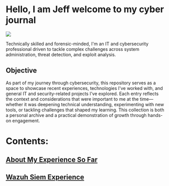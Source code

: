 # Hello, I am Jeff welcome to my cyber journal
<a href="https://www.linkedin.com/in/jeffreymacdonaldvic/"><img src="https://img.shields.io/badge/-LinkedIn-0072b1?&style=for-the-badge&logo=linkedin&logoColor=white" /></a>

Technically skilled and forensic-minded, I'm an IT and cybersecurity professional driven to tackle complex challenges across system administration, threat detection, and exploit analysis.


## Objective

As part of my journey through cybersecurity, this repository serves as a space to showcase recent experiences, technologies I've worked with, and general IT and security-related projects I've explored. Each entry reflects the context and considerations that were important to me at the time—whether it was deepening technical understanding, experimenting with new tools, or tackling challenges that shaped my learning. This collection is both a personal archive and a practical demonstration of growth through hands-on engagement.

# Contents:
## [About My Experience So Far](https://github.com/jeffscyberjournal/About-my-experience-so-far)
## [Wazuh Siem Experience](https://github.com/jeffscyberjournal/About-my-experience-so-far)


